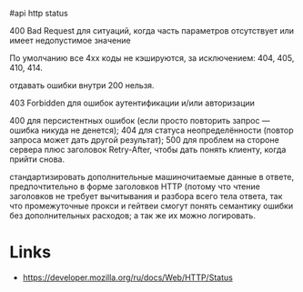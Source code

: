 #api http status

400 Bad Request для ситуаций, когда часть параметров отсутствует или имеет недопустимое значение

По умолчанию все 4xx коды не кэшируются, за исключением: 404, 405, 410, 414.

отдавать ошибки внутри 200 нельзя.

403 Forbidden для ошибок аутентификации и/или авторизации

400 для персистентных ошибок (если просто повторить запрос — ошибка никуда не денется);
404 для статуса неопределённости (повтор запроса может дать другой результат);
500 для проблем на стороне сервера плюс заголовок Retry-After, чтобы дать понять клиенту, когда прийти снова.



стандартизировать дополнительные машиночитаемые данные в ответе, предпочтительно в форме заголовков HTTP (потому что чтение заголовков не требует вычитывания и разбора всего тела ответа, так что промежуточные прокси и гейтвеи смогут понять семантику ошибки без дополнительных расходов; а так же их можно логировать.


# Links
* https://developer.mozilla.org/ru/docs/Web/HTTP/Status
